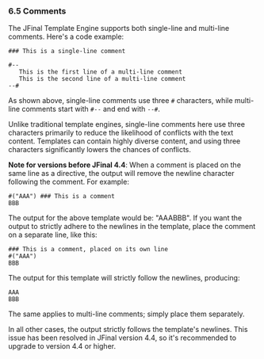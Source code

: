 ### 6.5 Comments

The JFinal Template Engine supports both single-line and multi-line comments. Here's a code example:

```plaintext
### This is a single-line comment

#--
   This is the first line of a multi-line comment
   This is the second line of a multi-line comment
--#
```

As shown above, single-line comments use three `#` characters, while multi-line comments start with `#--` and end with `--#`.

Unlike traditional template engines, single-line comments here use three characters primarily to reduce the likelihood of conflicts with the text content. Templates can contain highly diverse content, and using three characters significantly lowers the chances of conflicts.

**Note for versions before JFinal 4.4**: When a comment is placed on the same line as a directive, the output will remove the newline character following the comment. For example:

```plaintext
#("AAA") ### This is a comment
BBB
```

The output for the above template would be: "AAABBB". If you want the output to strictly adhere to the newlines in the template, place the comment on a separate line, like this:

```plaintext
### This is a comment, placed on its own line
#("AAA")
BBB
```

The output for this template will strictly follow the newlines, producing:

```plaintext
AAA
BBB
```

The same applies to multi-line comments; simply place them separately.

In all other cases, the output strictly follows the template's newlines. This issue has been resolved in JFinal version 4.4, so it's recommended to upgrade to version 4.4 or higher.